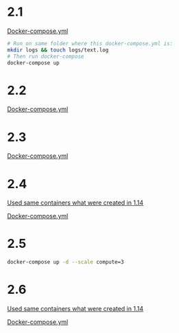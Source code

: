 # 2.1

[Docker-compose.yml](./2.1/docker-compose.yml)

```sh
# Run on same folder where this docker-compose.yml is:
mkdir logs && touch logs/text.log
# Then run docker-compose
docker-compose up
```

# 2.2

[Docker-compose.yml](./2.2/docker-compose.yml)

# 2.3

[Docker-compose.yml](./2.3/docker-compose.yml)

# 2.4

[Used same containers what were created in 1.14](../part1/1.14)

[Docker-compose.yml](./2.4/docker-compose.yml)

# 2.5

```sh
docker-compose up -d --scale compute=3
```

# 2.6

[Used same containers what were created in 1.14](../part1/1.14)

[Docker-compose.yml](./2.6/docker-compose.yml)
